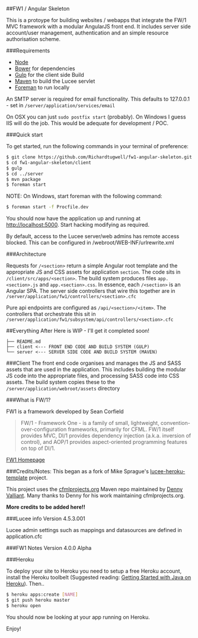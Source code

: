 ##FW1 / Angular Skeleton

This is a protoype for building websites / webapps that integrate the FW/1 MVC framework with a modular AngularJS front end. It includes server side account/user management, authentication and an simple resource authorisation scheme.

###Requirements
* [Node](https://nodejs.org/en/) 
* [Bower](http://bower.io/) for dependencies
* [Gulp](http://gulpjs.com/) for the client side Build
* [Maven](http://maven.apache.org/) to build the Lucee servlet
* [Foreman](https://github.com/ddollar/foreman) to run locally

An SMTP server is required for email functionality. This defaults to 127.0.0.1 - set in `/server/application/services/email`

On OSX you can just `sudo postfix start` (probably). On Windows I guess IIS will do the job. This would be adequate for development / POC.

###Quick start

To get started, run the following commands in your terminal of preference:

```bash
$ git clone https://github.com/Richardtugwell/fw1-angular-skeleton.git
$ cd fw1-angular-skeleton/client
$ gulp
$ cd ../server
$ mvn package
$ foreman start
```
NOTE: On Windows, start foreman with the following command:

```bash
$ foreman start -f Procfile.dev
```

You should now have the application up and running at [http://localhost:5000](http://localhost:5000).
Start hacking modifying as required.

By default, access to the Lucee server/web admins has remote access blocked. This can be
configured in /webroot/WEB-INF/urlrewrite.xml

###Architecture

Requests for `/<section>` return a simple Angular root template and the appropriate JS and CSS assets for application `section`. The code sits in `/client/src/apps/<section>`. The build system produces files `app.<section>.js` and `app.<section>.css`. In essence, each `/<section>` is an Angular SPA. The server side controllers that wire this together are in `/server/application/fw1/controllers/<section>.cfc`

Pure api endpoints are configured as `/api/<section>/<item>`. The controllers that orchestrate this sit in `/server/application/fw1/subsystem/api/controllers/<section>.cfc`

##Everything After Here is WIP - I'll get it completed soon!

```
├── README.md
├── client <--- FRONT END CODE AND BUILD SYSTEM (GULP)
└── server <--- SERVER SIDE CODE AND BUILD SYSTEM (MAVEN)
```
###Client
The front end code organises and manages the JS and SASS assets that are used in the application. This includes building the modular JS code into the appropriate files, and processing SASS code into CSS assets. The build system copies these to the `/server/application/webroot/assets` directory

###What is FW/1?

FW1 is a framework developed by Sean Corfield

> FW/1 - Framework One - is a family of small, lightweight, convention-over-configuration frameworks, primarily for CFML. FW/1 itself provides MVC, DI/1 provides dependency injection (a.k.a. inversion of control), and AOP/1 provides aspect-oriented programming features on top of DI/1.

[FW1 Homepage](http://framework-one.github.io/)


###Credits/Notes:
This began as a fork of Mike Sprague's [lucee-heroku-template](https://github.com/writecodedrinkcoffee/lucee-heroku-template) project.

This project uses the [cfmlprojects.org](http://cfmlprojects.org/artifacts/org/lucee/) Maven repo maintained by [Denny Valliant](https://github.com/denuno). Many thanks to Denny for his work maintaining cfmlprojects.org.

**More credits to be added here!!**


###Lucee info
Version 4.5.3.001

Lucee admin settings such as mappings and datasources are defined in application.cfc

###FW1 Notes
Version 4.0.0 Alpha

###Heroku

To deploy your site to Heroku you need to setup a free Heroku account, install the Heroku toolbelt (Suggested reading: [Getting Started with Java on Heroku](https://devcenter.heroku.com/articles/getting-started-with-java)). Then..

```bash
$ heroku apps:create [NAME]
$ git push heroku master
$ heroku open
```

You should now be looking at your app running on Heroku.

Enjoy!
